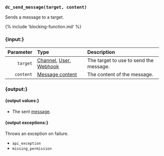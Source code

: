 ### `dc_send_message(target, content)`

Sends a message to a target.

{% include 'blocking-function.md' %}


### {input:}

| Parameter | Type                                                                                  | Description                            |
|----------:|:--------------------------------------------------------------------------------------|:---------------------------------------|
|  `target` | [Channel](/values/channel.md), [User](/values/user.md), [Webhook](/values/webhook.md) | The target to use to send the message. |
| `content` | [Message content](/parsables/message-content.md)                                      | The content of the message.            |


### {output:}

#### {output values:}

* The sent [message](/values/message.md).

#### {output exceptions:}

Throws an exception on failure.
* `api_exception`
* `missing_permission`
